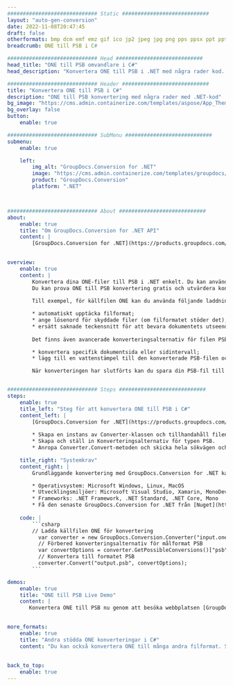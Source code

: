 ```yaml
---
############################# Static ############################
layout: "auto-gen-conversion"
date: 2022-11-08T20:47:45
draft: false
otherformats: bmp dcm emf emz gif ico jp2 jpeg jpg png pps ppsx ppt pptx psb psd svg svgz tga tif tiff webp wmf wmz
breadcrumb: ONE till PSB i C#

############################# Head ############################
head_title: "ONE till PSB omvandlare i C#"
head_description: "Konvertera ONE till PSB i .NET med några rader kod. Använd GroupDocs Document Conversion API för att konvertera över 160 filformat."

############################# Header ############################
title: "Konvertera ONE till PSB i C#"
description: "ONE till PSB konvertering med några rader med .NET-kod"
bg_image: "https://cms.admin.containerize.com/templates/aspose/App_Themes/V3/images/bg/header1.png"
bg_overlay: false
button:
    enable: true

############################# SubMenu ############################
submenu:
    enable: true

    left:
        img_alt: "GroupDocs.Conversion for .NET"
        image: "https://cms.admin.containerize.com/templates/groupdocs/images/product-logos/90x90-noborder/groupdocs-conversion-net.png"
        product: "GroupDocs.Conversion"
        platform: ".NET"



############################# About ############################
about:
    enable: true
    title: "Om GroupDocs.Conversion for .NET API"
    content: |
        [GroupDocs.Conversion for .NET](https://products.groupdocs.com/conversion/net/) kan användas för att konvertera Microsoft Word, Excel, PowerPoint, PDF, Visio och andra format. GroupDocs.Conversion är ett fristående API som är lämpligt för back-end och interna system där hög prestanda krävs. Det beror inte på någon programvara som Microsoft eller Open Office.
    

overview:
    enable: true
    content: |
        Konvertera dina ONE-filer till PSB i .NET enkelt. Du kan använda bara ett par C# kodrader i valfri plattform som du vill, som - Windows, Linux, macOS.
        Du kan prova ONE till PSB konvertering gratis och utvärdera konverteringsresultatens kvalitet. Tillsammans med enkla filkonverteringsscenarier kan du prova mer avancerade alternativ för att ladda källfilen ONE och för att spara resultatet PSB. 
        
        Till exempel, för källfilen ONE kan du använda följande laddningsalternativ:

        * automatiskt upptäcka filformat;
        * ange lösenord för skyddade filer (om filformatet stöder det);
        * ersätt saknade teckensnitt för att bevara dokumentets utseende.
        
        Det finns även avancerade konverteringsalternativ för filen PSB:

        * konvertera specifik dokumentsida eller sidintervall;
        * lägg till en vattenstämpel till den konverterade PSB-filen och många fler.

        När konverteringen har slutförts kan du spara din PSB-fil till den lokala filsökvägen eller någon tredje parts lagring som FTP, Amazon S3, Google Drive, Dropbox etc. Observera - för att konvertera ONE till {{ TO}} det finns inget behov av någon ytterligare programvara installerad - som MS Office, Open Office, Adobe Acrobat Reader etc.


############################# Steps ############################
steps:
    enable: true
    title_left: "Steg för att konvertera ONE till PSB i C#"
    content_left: |
        [GroupDocs.Conversion for .NET](https://products.groupdocs.com/conversion/net/) gör det enkelt för utvecklare att konvertera en ONE-fil till PSB med några rader kod.
        
        * Skapa en instans av Converter-klassen och tillhandahåll filen ONE med den fullständiga sökvägen
        * Skapa och ställ in Konverteringsalternativ för typen PSB.
        * Anropa Converter.Convert-metoden och skicka hela sökvägen och formatet (PSB) som en parameter

    title_right: "Systemkrav"
    content_right: |
        Grundläggande konvertering med GroupDocs.Conversion for .NET kan göras med bara några enkla steg. Våra API:er stöds på alla större plattformar och operativsystem. Innan du kör koden nedan, se till att du har följande förutsättningar installerade på ditt system.

        * Operativsystem: Microsoft Windows, Linux, MacOS
        * Utvecklingsmiljöer: Microsoft Visual Studio, Xamarin, MonoDevelop
        * Frameworks: .NET Framework, .NET Standard, .NET Core, Mono
        * Få den senaste GroupDocs.Conversion for .NET från [Nuget](https://www.nuget.org/packages/groupdocs.conversion)
         
    code: |
        ```csharp    
        // Ladda källfilen ONE för konvertering
          var converter = new GroupDocs.Conversion.Converter("input.one");
          // Förbered konverteringsalternativ för målformat PSB
          var convertOptions = converter.GetPossibleConversions()["psb"].ConvertOptions;
          // Konvertera till formatet PSB
          converter.Convert("output.psb", convertOptions);
        ```

demos:
    enable: true
    title: "ONE till PSB Live Demo"
    content: |
       Konvertera ONE till PSB nu genom att besöka webbplatsen [GroupDocs.Conversion App](https://products.groupdocs.app/conversion/family). Onlinedemo har följande fördelar
          

more_formats:
    enable: true
    title: "Andra stödda ONE konverteringar i C#"
    content: "Du kan också konvertera ONE till många andra filformat. Se listan nedan."
       
       
back_to_top:
    enable: true
---
```

